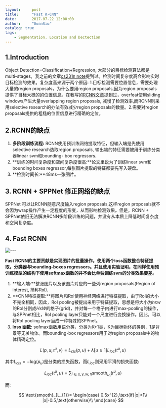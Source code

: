 ```yaml
---
layout:     post
title:      "Fast R-CNN"
date:       2017-07-22 12:00:00
author:     "GwanSiu"
catalog: true
tags:
    - Segmentation, Location and Dectection
---
```


## 1.Introduction
Object Detection=Classification+Regression, 大部分的目标检测算法都是multi-stages，我之前的文章[cs231n note](http://gwansiu.com/2017/07/04/note-cs231n/)提到过。检测时间复杂度高会影响实时目标检测的效果。复杂度高来源于两个原因: 1.目标检测需要位置信息，需要处理大量的region proposals，为什么要用region proposals,因为region proposals提供了目标大概的的位置信息。在我写的[RCNN文章](http://gwansiu.com/2017/07/21/RCNN/)提到过，overfeat使用sliding windows产生大量overlapping region proposals, 减慢了检测效率,而RCNN则采用selective research的办法有效减少region proposals的数量。2.需要对region proposals提供的粗糙的位置信息进行精确的定位。  

## 2.RCNN的缺点 
1. **多阶段训练流程:** RCNN使用预训练网络提取特征，但输入端是先使用selective research选取region proposals, 输出端的特征需要被用于训练分类器linear svm和bounding- box regressors.  
2. **训练的时间复杂度和空间复杂度很高:**论文里说为了训练linear svm和bounding boxes regressor,每张图片提取的特征都要先写入硬盘。
3. **检测时间长:**48ms一张图片。

## 3. RCNN + SPPNet 修正网络的缺点
SPPNet 可以让RCNN随意尺度输入region proposals,这样region proposals就不会因为wrap操作产生一定程度的形变，从而影响检测效果。但是，RCNN + SPPNet依旧无法解决RCNN多阶段训练的问题，并没有从本质上降低时间复杂度和空间复杂度。

## 4. Fast RCNN
![---][1]

**Fast RCNN的主要贡献是实现图片的批量操作，使用两个loss函数整合特征提取，分类器与bounding-boxes regressors。并且使用实验证明，在同样使用预训练模型的结构下使用softmax函数的并不会比单独训练svm的分类效果要差。**

1. **输入端:**整张图片以及该图片对应的一些列region proposals(Region of interest, 简称RoI).
2. **CNN特征提取:**将图片和RoI使用神经网络进行特征提取，由于RoI的大小不完全相同，因此，RoI pooling被提出来用于特征提取，思想是将大小为$hxw$的RoI分割成$HxW$的格子(grid)，并对每一个格子内进行max-pooling的操作，与SPPnet相比，RoI pooling layer只能对一个尺度进行变换操作，因此，可以将RoI pooling layer当成一种特殊的SPPnet。
3. **loss 函数:** sofmax函数用语分类，分类为K+1类，K为目标物体的类别，1是背景等无关物体。而bounding-box regressors用于对region proposals中的物体精确定位。

$$L(p,u,t^{u},v)=L_{cls}(p,u)+\lambda[u\ge 1]L_{loc}(t^{u},u)$$

其中$L_{cls}=-\text{log}(p_{u})$是分类的损失函数，而$L_{loc}$则采用平滑的损失函数:

$$L_{loc}(t^{u},u)=\sum_{i\in {x,y,w,h}}\text{smooth}_{L_{1}}(t^{u},u)$$

而:

$$
\text{smooth}_{L_{1}}=
\begin{case}
0.5x^{2},\text{if}|x|<1\\
|x|-0.5,\text{otherwise}\\
\end{case}
$$












[1]: http://static.zybuluo.com/GwanSiu/sjfg5efe85bq7lv6tjyxbt01/image.png
